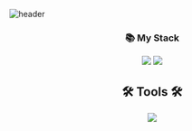 ![header](https://capsule-render.vercel.app/api?type=venom&color=auto&height=300&section=header&text=오%20신기하다ㅋㅋㅋ&fontSize=50)
<h3 align="center">📚 My Stack</h3>
<div align="center">
  <img src="https://img.shields.io/badge/html5-E34F26?style=for-the-badge&logo=html5&logoColor=white"> 
  <img src="https://img.shields.io/badge/css-1572B6?style=for-the-badge&logo=css3&logoColor=white"> 
</div>

<h2 align="center">🛠️ Tools 🛠</h2>
<div align="center">
  <img src="https://img.shields.io/badge/figma-F24E1E?style=for-the-badge&logo=figma&logoColor=white"> 
</div>
<!--
**wlsn0105/wlsn0105** is a ✨ _special_ ✨ repository because its `README.md` (this file) appears on your GitHub profile.

Here are some ideas to get you started:

- 🔭 I’m currently working on ...
- 🌱 I’m currently learning ...
- 👯 I’m looking to collaborate on ...
- 🤔 I’m looking for help with ...
- 💬 Ask me about ...
- 📫 How to reach me: ...
- 😄 Pronouns: ...
- ⚡ Fun fact: ...
-->
